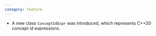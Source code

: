 ```yaml
---
category: feature
---
```

* A new class `ConceptIdExpr` was introduced, which represents C++20 concept id expressions.

